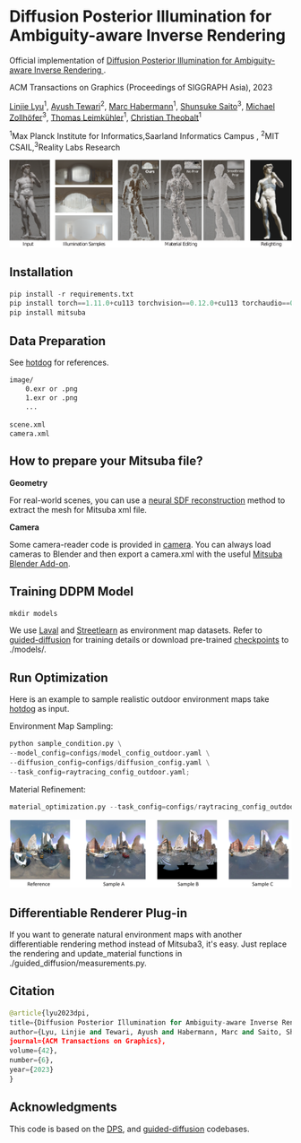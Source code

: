 # Diffusion Posterior Illumination for Ambiguity-aware Inverse Rendering 

Official implementation of [Diffusion Posterior Illumination for Ambiguity-aware Inverse Rendering ](https://vcai.mpi-inf.mpg.de/projects/2023-DPE/).

ACM Transactions on Graphics (Proceedings of SIGGRAPH Asia), 2023

[Linjie Lyu](https://people.mpi-inf.mpg.de/~llyu/)<sup>1</sup>,
 [Ayush Tewari](https://ayushtewari.com/)<sup>2</sup>,
 [Marc Habermann](https://people.mpi-inf.mpg.de/~mhaberma/)<sup>1</sup>,
 [Shunsuke Saito](https://shunsukesaito.github.io/)<sup>3</sup>,
 [Michael Zollhöfer](https://zollhoefer.com/)<sup>3</sup>,
 [Thomas Leimkühler](https://people.mpi-inf.mpg.de/~tleimkue/)<sup>1</sup>,
 [Christian Theobalt](https://people.mpi-inf.mpg.de/~theobalt/)<sup>1</sup>
 
 
 <sup>1</sup>Max Planck Institute for Informatics,Saarland Informatics Campus , <sup>2</sup>MIT CSAIL,<sup>3</sup>Reality Labs Research
 
![image info](./figures/teaser.png)

## Installation


```python
pip install -r requirements.txt
pip install torch==1.11.0+cu113 torchvision==0.12.0+cu113 torchaudio==0.11.0 --extra-index-url https://download.pytorch.org/whl/cu113
pip install mitsuba
```

## Data Preparation
See [hotdog](./data/hotdog) for references.

```
image/
    0.exr or .png
    1.exr or .png
    ...

scene.xml
camera.xml
```
## How to prepare your Mitsuba file?
**Geometry**

For real-world scenes, you can use a [neural SDF reconstruction](https://github.com/bennyguo/instant-nsr-pl) method to extract the mesh for Mitsuba xml file.

**Camera**

Some camera-reader code is provided in [camera](./data/camera). You can always load cameras to Blender and then export a camera.xml with the useful [Mitsuba Blender Add-on](https://github.com/mitsuba-renderer/mitsuba-blender).

## Training DDPM Model
```python
mkdir models
```
We use [Laval](http://www.hdrdb.com/) and [Streetlearn](https://sites.google.com/view/streetlearn/) as environment map datasets. Refer to [guided-diffusion](https://github.com/openai/guided-diffusion) for training details or download pre-trained [checkpoints](https://drive.google.com/drive/folders/1c0wtEafQN7ShzdfPbJaetCKv4h7_oSXs?usp=sharing) to ./models/. 

## Run Optimization
Here is an example to sample realistic outdoor environment maps take [hotdog](./data/hotdog) as input.

Environment Map Sampling:
```python
python sample_condition.py \
--model_config=configs/model_config_outdoor.yaml \
--diffusion_config=configs/diffusion_config.yaml \
--task_config=raytracing_config_outdoor.yaml;
```
Material Refinement:
```python
material_optimization.py --task_config=configs/raytracing_config_outdoor.yaml; 
```
![image info](./figures/hotdog_env.png)

## Differentiable Renderer Plug-in 

If you want to generate natural environment maps with another differentiable rendering method instead of Mitsuba3, it's easy. Just replace the rendering and update_material functions in ./guided_diffusion/measurements.py.

## Citation
```python
@article{lyu2023dpi,
title={Diffusion Posterior Illumination for Ambiguity-aware Inverse Rendering},
author={Lyu, Linjie and Tewari, Ayush and Habermann, Marc and Saito, Shunsuke and Zollh{\"o}fer, Michael and Leimk{\"u}ehler, Thomas and Theobalt, Christian},
journal={ACM Transactions on Graphics},
volume={42},
number={6},
year={2023}
}
```
## Acknowledgments
This code is based on the [DPS](https://github.com/DPS2022/diffusion-posterior-sampling), and [guided-diffusion](https://github.com/openai/guided-diffusion) codebases.

